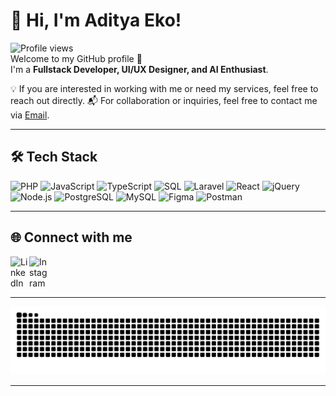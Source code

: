 # 👋 Hi, I'm Aditya Eko!  
![Profile views](https://komarev.com/ghpvc/?username=adityaeks&label=Profile%20views&color=0e75b6&style=flat) </br>
Welcome to my GitHub profile 🚀  
I'm a **Fullstack Developer, UI/UX Designer, and AI Enthusiast**.  

💡 If you are interested in working with me or need my services, feel free to reach out directly.
📬 For collaboration or inquiries, feel free to contact me via [Email](mailto:mohadityaekosaputra11@gmail.com).

---

## 🛠️ Tech Stack
![PHP](https://img.shields.io/badge/PHP-777bb4?logo=php&logoColor=white) 
![JavaScript](https://img.shields.io/badge/JavaScript-F7DF1E?logo=javascript&logoColor=black) 
![TypeScript](https://img.shields.io/badge/TypeScript-3178C6?logo=typescript&logoColor=white)
![SQL](https://img.shields.io/badge/SQL-025E8C?logo=database&logoColor=white)
![Laravel](https://img.shields.io/badge/Laravel-f55247?logo=laravel&logoColor=white) 
![React](https://img.shields.io/badge/React-61DAFB?logo=react&logoColor=black) 
![jQuery](https://img.shields.io/badge/jQuery-0769AD?logo=jquery&logoColor=white) 
![Node.js](https://img.shields.io/badge/Node.js-339933?logo=node.js&logoColor=white) 
![PostgreSQL](https://img.shields.io/badge/PostgreSQL-336791?logo=postgresql&logoColor=white) 
![MySQL](https://img.shields.io/badge/MySQL-4479A1?logo=mysql&logoColor=white)
![Figma](https://img.shields.io/badge/Figma-F24E1E?logo=figma&logoColor=white) 
![Postman](https://img.shields.io/badge/Postman-FF6C37?logo=postman&logoColor=white)

---

## 🌐 Connect with me
[<img align="left" alt="LinkedIn" width="30px" src="https://cdn.jsdelivr.net/gh/devicons/devicon/icons/linkedin/linkedin-original.svg" />](https://linkedin.com/in/mohammad-aditya-eko-saputra-78b1ba266)
[<img align="left" alt="Instagram" width="30px" src="https://upload.wikimedia.org/wikipedia/commons/a/a5/Instagram_icon.png#gh-dark-mode-only" />](https://www.instagram.com/_adityaeks)

<br clear="left"/>

---
![GitHub Snake](https://raw.githubusercontent.com/adityaeks/adityaeks/output/snake.svg)

---
